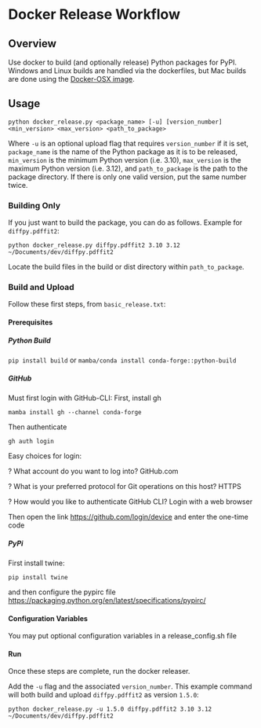 # Docker Release Workflow
## Overview
Use docker to build (and optionally release) Python packages for PyPI. Windows and Linux
builds are handled via the dockerfiles, but Mac builds are done using the [Docker-OSX image](https://github.com/sickcodes/Docker-OSX).

## Usage
```
python docker_release.py <package_name> [-u] [version_number] <min_version> <max_version> <path_to_package>
```
Where `-u` is an optional upload flag that requires `version_number` if it is set, `package_name` is the name 
of the Python package as it is to be released, `min_version` is the minimum Python version (i.e. 3.10),
`max_version` is the maximum Python version (i.e. 3.12), and `path_to_package` is the
path to the package directory. If there is only one valid version, put the same number twice.

### Building Only
If you just want to build the package, you can do as follows. Example for `diffpy.pdffit2`:

```
python docker_release.py diffpy.pdffit2 3.10 3.12 ~/Documents/dev/diffpy.pdffit2
```

Locate the build files in the build or dist directory within `path_to_package`.

### Build and Upload
Follow these first steps, from `basic_release.txt`:

#### Prerequisites
##### Python Build
`pip install build` or `mamba/conda install conda-forge::python-build`

##### GitHub
Must first login with GitHub-CLI:
First, install gh

```
mamba install gh --channel conda-forge
```

Then authenticate

```
gh auth login
```

Easy choices for login:

? What account do you want to log into? GitHub.com

? What is your preferred protocol for Git operations on this host? HTTPS

? How would you like to authenticate GitHub CLI? Login with a web browser

Then open the link https://github.com/login/device and enter the one-time code

##### PyPi
First install twine:

```
pip install twine
```

and then configure the pypirc file https://packaging.python.org/en/latest/specifications/pypirc/

#### Configuration Variables
You may put optional configuration variables in a release_config.sh file


#### Run

Once these steps are complete, run the docker releaser.

Add the `-u` flag and the associated `version_number`. This example command will both build and upload `diffpy.pdffit2` as
version `1.5.0`:

```
python docker_release.py -u 1.5.0 diffpy.pdffit2 3.10 3.12 ~/Documents/dev/diffpy.pdffit2
```
